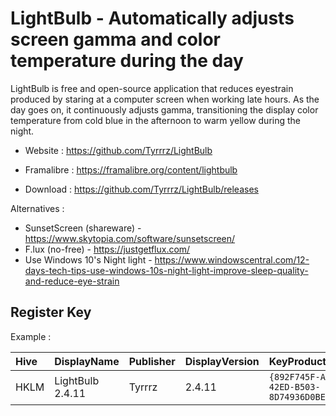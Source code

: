 # LightBulb - Automatically adjusts screen gamma and color temperature during the day

LightBulb is free and open-source application that reduces eyestrain produced by staring
at a computer screen when working late hours. As the day goes on, it
continuously adjusts gamma, transitioning the display color temperature
from cold blue in the afternoon to warm yellow during the night.

* Website : https://github.com/Tyrrrz/LightBulb
* Framalibre : https://framalibre.org/content/lightbulb

* Download : https://github.com/Tyrrrz/LightBulb/releases

Alternatives :
* SunsetScreen (shareware) - https://www.skytopia.com/software/sunsetscreen/
* F.lux (no-free) - https://justgetflux.com/
* Use Windows 10's Night light - https://www.windowscentral.com/12-days-tech-tips-use-windows-10s-night-light-improve-sleep-quality-and-reduce-eye-strain


## Register Key

Example :

 | Hive | DisplayName | Publisher | DisplayVersion | KeyProduct | UninstallExe |
 |:---- |:----------- |:--------- |:-------------- |:---------- |:------------ |
 | HKLM | LightBulb 2.4.11 | Tyrrrz | 2.4.11 | `{892F745F-A497-42ED-B503-8D74936D0BEB}_is1` | `"C:\Program Files (x86)\LightBulb\unins000.exe"` |
